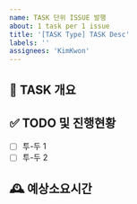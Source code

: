 ```yaml
---
name: TASK 단위 ISSUE 발행
about: 1 task per 1 issue
title: '[TASK Type] TASK Desc'
labels: ''
assignees: 'KimKwon'
---
```


## 💼 TASK 개요 <!-- 개발할 기능에 대한 간단한 설명 작성 -->

## ✅ TODO 및 진행현황 <!-- 할 일 목록을 만들고 진행 사항 표시 -->

- [ ] 투-두 1
- [ ] 투-두 2

## 🕰 예상소요시간

